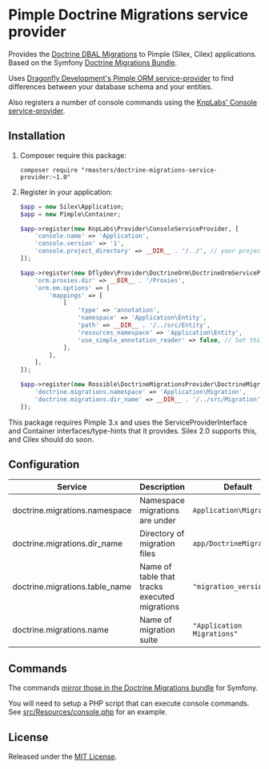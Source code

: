 # Pimple Doctrine Migrations service provider

Provides the [Doctrine DBAL Migrations][migrations] to Pimple (Silex, Cilex)
applications. Based on the Symfony [Doctrine Migrations Bundle][bundle].

Uses [Dragonfly Development's Pimple ORM service-provider][orm] to find
differences between your database schema and your entities.

Also registers a number of console commands using the [KnpLabs' Console
service-provider][console].

## Installation

1.  Composer require this package:

        composer require "rmasters/doctrine-migrations-service-provider:~1.0"

2.  Register in your application:

    ```php
    $app = new Silex\Application;
    $app = new Pimple\Container;

    $app->register(new KnpLabs\Provider\ConsoleServiceProvider, [
        'console.name' => 'Application',
        'console.version' => '1',
        'console.project_directory' => __DIR__ . '/../', // your project root
    ]);

    $app->register(new Dflydev\Provider\DoctrineOrm\DoctrineOrmServiceProvider, [
        'orm.proxies.dir' => __DIR__ . '/Proxies',
        'orm.em.options' => [
            'mappings' => [
                [
                    'type' => 'annotation',
                    'namespace' => 'Application\Entity',
                    'path' => __DIR__ . '/../src/Entity',
                    'resources_namespace' => 'Application\Entity',
                    'use_simple_annotation_reader' => false, // Set this to false if you import @ORM for annotations
                ],
            ],
        ],
    ]);

    $app->register(new Rossible\DoctrineMigrationsProvider\DoctrineMigrationsServiceProvider, [
        'doctrine.migrations.namespace' => 'Application\Migration',
        'doctrine.migrations.dir_name' => __DIR__ . '/../src/Migration',
    ]);
    ```

This package requires Pimple 3.x and uses the ServiceProviderInterface and
Container interfaces/type-hints that it provides. Silex 2.0 supports this, and
Cilex should do soon.

## Configuration

Service                         | Description                                   | Default
--------------------------------|-----------------------------------------------|--------------------------
doctrine.migrations.namespace   | Namespace migrations are under                | `Application\Migrations`
doctrine.migrations.dir\_name   | Directory of migration files                  | `app/DoctrineMigrations`
doctrine.migrations.table\_name | Name of table that tracks executed migrations | `"migration_versions"`
doctrine.migrations.name        | Name of migration suite                       | `"Application Migrations"`

## Commands

The commands [mirror those in the Doctrine Migrations bundle][commands] for
Symfony.

You will need to setup a PHP script that can execute console commands. See
[src/Resources/console.php](src/Resources/Console.php) for an example.

## License

Released under the [MIT License](LICENSE).

[migrations]: http://www.doctrine-project.org/projects/migrations.html
[orm]: https://github.com/dflydev/dflydev-doctrine-orm-service-provider
[bundle]: https://github.com/doctrine/DoctrineMigrationsBundle
[console]: https://github.com/KnpLabs/ConsoleServiceProvider
[commands]: http://symfony.com/doc/master/bundles/DoctrineMigrationsBundle/index.html#usage
